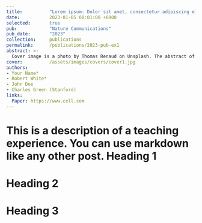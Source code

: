 ```yaml
---
title:          "Lorem ipsum: Dolor sit amet, consectetur adipiscing elit"
date:           2023-01-05 00:01:00 +0800
selected:       true
pub:            "Nature Communications"
pub_date:       "2023"
collection:     publications
permalink:      /publications/2023-pub-ex1
abstract: >-
  Cover image is a photo by Thomas Renaud on Unsplash. The abstract of the publication is meant to be a TLDR (very brief summary with 1~2 sentences) of your paper.
cover:          /assets/images/covers/cover1.jpg
authors:
- Your Name*
- Robert White*
- John Doe
- Charles Green (Stanford)
links:
  Paper: https://www.cell.com
---
```

This is a description of a teaching experience. You can use markdown like any other post.
Heading 1
======
Heading 2
======
Heading 3
======
